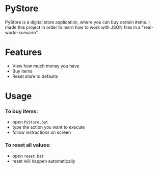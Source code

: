 # PyStore

PyStore is a digital store application, where you can buy certain items.
I made this project in order to learn how to work with JSON files in a "real-world-scenario".

# Features
* View how much money you have
* Buy items
* Reset store to defaults

# Usage

### To buy items:
* open `PyStore.bat`
* type the action you want to execute
* follow instructions on screen

### To reset all values:
* open `reset.bat`
* reset will happen automatically
